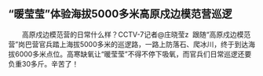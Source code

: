 ## “暖莹莹”体验海拔5000多米高原戍边模范营巡逻
　　高原戍边模范营的日常什么样？CCTV-7记者@庄晓莹z  跟随“高原戍边模范营”岗巴营官兵踏上海拔5000多米的巡逻路，一路上防落石、爬冰川，终于到达海拔6000多米点位。高寒缺氧让“暖莹莹”不得不停下吸氧，而官兵们日常巡逻还要负重30多斤。辛苦了！

